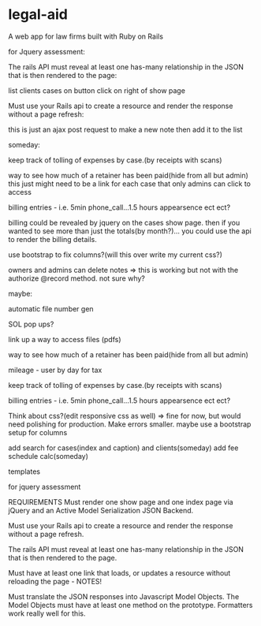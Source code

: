 # legal-aid
A web app for law firms built with Ruby on Rails


for Jquery assessment:


The rails API must reveal at least one has-many relationship in the 
JSON that is then rendered to the page:

list clients cases on button click on right of show page


Must use your Rails api to create a resource 
and render the response without a page refresh:

this is just an ajax post request to make a new note then add it to the list



someday:


keep track of tolling of expenses by case.(by receipts with scans)

way to see how much of a retainer has been paid(hide from all but admin)
this just might need to be a link for each case that only admins can click to access

billing entries - i.e. 5min phone_call...1.5 hours appearsence ect ect?

billing could be revealed by jquery on the cases show page. 
then if you wanted to see more than just the totals(by month?)...
you could use the api to render the billing details.

use bootstrap to fix columns?(will this over write my current css?)

owners and admins can delete notes => 
this is working but not with the authorize @record method. 
not sure why?


maybe: 

automatic file number gen

SOL pop ups?

link up a way to access files (pdfs)

way to see how much of a retainer has been paid(hide from all but admin)

mileage - user by day for tax

keep track of tolling of expenses by case.(by receipts with scans)

billing entries - i.e. 5min phone_call...1.5 hours appearsence ect ect?

Think about css?(edit responsive css as well) => fine for now, but would need polishing for production. Make errors smaller. maybe use a bootstrap setup for columns

add search for cases(index and caption) and clients(someday)
add fee schedule calc(someday)

templates


for jquery assessment

REQUIREMENTS
Must render one show page and one index page via jQuery and an Active Model Serialization JSON Backend.

Must use your Rails api to create a resource and render the response without a page refresh.

The rails API must reveal at least one has-many relationship in the JSON that is then rendered to the page.

Must have at least one link that loads, or updates a resource without reloading the page - NOTES!

Must translate the JSON responses into Javascript Model Objects. The Model Objects must have at least one method on the prototype. Formatters work really well for this.

